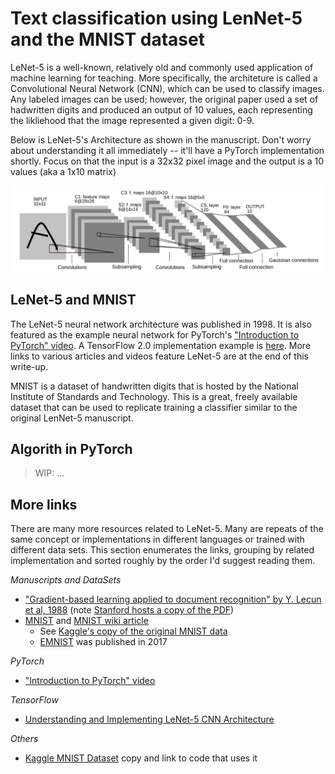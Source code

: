 # Text classification using LenNet-5 and the MNIST dataset

LeNet-5 is a well-known, relatively old and commonly used application of machine learning for teaching. More specifically, the architeture is called a Convolutional Neural Network (CNN), which can be used to classify images. Any labeled images can be used; however, the original paper used a set of hadwritten digits and produced an output of 10 values, each representing the likliehood that the image represented a given digit: 0-9.

Below is LeNet-5's Architecture as shown in the manuscript. Don't worry about understanding it all immediately -- it'll have a PyTorch implementation shortly. Focus on that the input is a 32x32 pixel image and the output is a 10 values (aka a 1x10 matrix)

![LeNet-5 Architecture](lenet-5_architecture.png)

## LeNet-5 and MNIST
The LeNet-5 neural network architecture was published in 1998. It is also featured as the example neural network for PyTorch's ["Introduction to PyTorch" video](https://youtu.be/IC0_FRiX-sw). A TensorFlow 2.0 implementation example is [here](https://towardsdatascience.com/understanding-and-implementing-lenet-5-cnn-architecture-deep-learning-a2d531ebc342). More links to various articles and videos feature LeNet-5 are at the end of this write-up.

MNIST is a dataset of handwritten digits that is hosted by the National Institute of Standards and Technology. This is a great, freely available dataset that can be used to replicate training a classifier similar to the original LenNet-5 manuscript.

## Algorith in PyTorch

> WIP: ...

## More links

There are many more resources related to LeNet-5. Many are repeats of the same concept or implementations in different languages or trained with different data sets.  This section enumerates the links, grouping by related implementation and sorted roughly by the order I'd suggest reading them.

*Manuscripts and DataSets*

* ["Gradient-based learning applied to document recognition" by Y. Lecun et al, 1988](https://ieeexplore.ieee.org/document/726791) (note [Stanford hosts a copy of the PDF](http://vision.stanford.edu/cs598_spring07/papers/Lecun98.pdf))
* [MNIST](http://yann.lecun.com/exdb/mnist/) and [MNIST wiki article](https://en.wikipedia.org/wiki/MNIST_database)
  * See [Kaggle's copy of the original MNIST data](https://www.kaggle.com/datasets/hojjatk/mnist-dataset/data)
  * [EMNIST](https://www.nist.gov/itl/products-and-services/emnist-dataset) was published in 2017

*PyTorch*

* ["Introduction to PyTorch" video](https://youtu.be/IC0_FRiX-sw)

*TensorFlow*

* [Understanding and Implementing LeNet-5 CNN Architecture](https://towardsdatascience.com/understanding-and-implementing-lenet-5-cnn-architecture-deep-learning-a2d531ebc342)

*Others*

* [Kaggle MNIST Dataset](https://www.kaggle.com/datasets/hojjatk/mnist-dataset/data) copy and link to code that uses it
